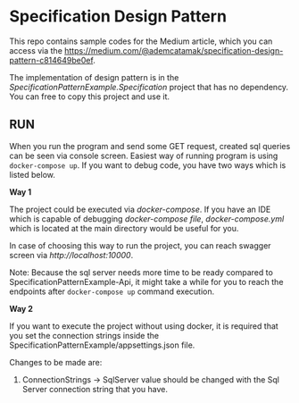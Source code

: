 
# Specification Design Pattern

This repo contains sample codes for the Medium article, which you can access via the https://medium.com/@ademcatamak/specification-design-pattern-c814649be0ef.

The implementation of design pattern is in the _SpecificationPatternExample.Specification_ project that has no dependency. You can free to copy this project and use it.

## __RUN__

When you run the program and send some GET request, created sql queries can be seen via console screen. Easiest way of running program is using `docker-compose up`. If you want to debug code, you have two ways which is listed below.

__Way 1__

The project could be executed via _docker-compose_. If you have an IDE which is capable of debugging _docker-compose file_, _docker-compose.yml_ which is located at the main directory would  be useful for you.

In case of choosing this way to run the project, you can reach swagger screen via _http://localhost:10000_.

Note: Because the sql server needs more time to be ready compared to SpecificationPatternExample-Api, it might take a while for you to reach the endpoints after `docker-compose up` command execution.

__Way 2__

If you want to execute the project without using docker, it is required that you set the connection strings inside the SpecificationPatternExample/appsettings.json file.

Changes to be made are:
1. ConnectionStrings -> SqlServer value should be changed with the Sql Server connection string that you have.


